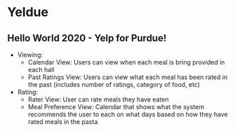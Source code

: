 # Yeldue
## Hello World 2020 - Yelp for Purdue!
  * Viewing:
    * Calendar View: Users can view when each meal is bring provided in each hall
    * Past Ratings View: Users can view what each meal has been rated in the past (includes number of ratings, category of food, etc)
  * Rating:
    * Rater View: User can rate meals they have eaten
    * Meal Preference View: Calendar that shows what the system recommends the user to each on what days based on how they have rated meals in the pasta
